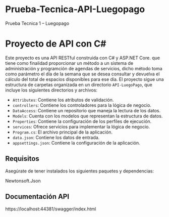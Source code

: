 # Prueba-Tecnica-API-Luegopago
Prueba Tecnica 1 – Luegopago
# Proyecto de API con C#

Este proyecto es una API RESTful construida con C# y ASP.NET Core. que tiene como finalidad proporcionar un método a un sistema de administración y programción de agendas de servicios, dicho método toma como parámetro el día de la semana que se desea consultar y devuelva el cálculo del total de espacios disponibles para ese día. El proyecto sigue una estructura de carpetas organizada en un directorio `API-LuegoPago`, que incluye los siguientes directorios y archivos:

- `Attributes`: Contiene los atributos de validación.
- `controllers`: Contiene los controladores para la lógica de negocio.
- `DataAccess`: Contiene un repositorio que maneja la lectura de los datos.
- `Models`: Cuenta con los modelos que representan la estructura de datos.
- `Properties`: Contiene la configuración de los perfiles de ejecución.
- `services`: Ofrece servicios para implementar la lógica de negocio.
- `Program.cs`: El archivo principal de la aplicación.
- `data.json`: Contiene los datos de entrada.
- `appsettings.json`: Contiene la configuración de la aplicación.

## Requisitos

Asegúrate de tener instalados los siguientes paquetes y dependencias:

Newtonsoft.Json


## Documentación API

https://localhost:44381/swagger/index.html

